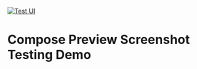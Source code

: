 [![Test UI](https://github.com/RobinCaroff/demo-compose-preview-screenshot-testing/actions/workflows/screenshots_tests.yaml/badge.svg)](https://github.com/RobinCaroff/demo-compose-preview-screenshot-testing/actions/workflows/screenshots_tests.yaml)

# Compose Preview Screenshot Testing Demo
